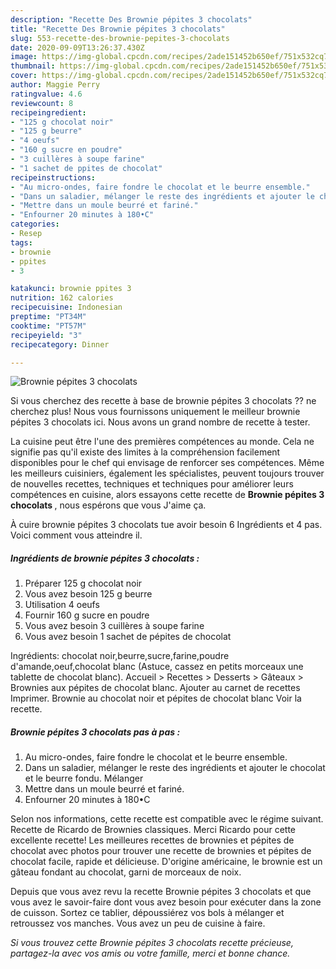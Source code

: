 ```yaml
---
description: "Recette Des Brownie pépites 3 chocolats"
title: "Recette Des Brownie pépites 3 chocolats"
slug: 553-recette-des-brownie-pepites-3-chocolats
date: 2020-09-09T13:26:37.430Z
image: https://img-global.cpcdn.com/recipes/2ade151452b650ef/751x532cq70/brownie-pepites-3-chocolats-photo-principale-de-la-recette.jpg
thumbnail: https://img-global.cpcdn.com/recipes/2ade151452b650ef/751x532cq70/brownie-pepites-3-chocolats-photo-principale-de-la-recette.jpg
cover: https://img-global.cpcdn.com/recipes/2ade151452b650ef/751x532cq70/brownie-pepites-3-chocolats-photo-principale-de-la-recette.jpg
author: Maggie Perry
ratingvalue: 4.6
reviewcount: 8
recipeingredient:
- "125 g chocolat noir"
- "125 g beurre"
- "4 oeufs"
- "160 g sucre en poudre"
- "3 cuillères à soupe farine"
- "1 sachet de ppites de chocolat"
recipeinstructions:
- "Au micro-ondes, faire fondre le chocolat et le beurre ensemble."
- "Dans un saladier, mélanger le reste des ingrédients et ajouter le chocolat et le beurre fondu. Mélanger"
- "Mettre dans un moule beurré et fariné."
- "Enfourner 20 minutes à 180•C"
categories:
- Resep
tags:
- brownie
- ppites
- 3

katakunci: brownie ppites 3 
nutrition: 162 calories
recipecuisine: Indonesian
preptime: "PT34M"
cooktime: "PT57M"
recipeyield: "3"
recipecategory: Dinner

---
```



![Brownie pépites 3 chocolats](https://img-global.cpcdn.com/recipes/2ade151452b650ef/751x532cq70/brownie-pepites-3-chocolats-photo-principale-de-la-recette.jpg)

Si vous cherchez des recette à base de brownie pépites 3 chocolats ?? ne cherchez plus! Nous vous fournissons uniquement le meilleur brownie pépites 3 chocolats ici. Nous avons un grand nombre de recette à tester.

La cuisine peut être l'une des premières compétences au monde. Cela ne signifie pas qu'il existe des limites à la compréhension facilement disponibles pour le chef qui envisage de renforcer ses compétences. Même les meilleurs cuisiniers, également les spécialistes, peuvent toujours trouver de nouvelles recettes, techniques et techniques pour améliorer leurs compétences en cuisine, alors essayons cette recette de <strong> Brownie pépites 3 chocolats </strong>, nous espérons que vous J'aime ça.

<!--inarticleads1-->

À cuire brownie pépites 3 chocolats tue avoir besoin 6 Ingrédients et 4 pas. Voici comment vous atteindre il.

##### Ingrédients de brownie pépites 3 chocolats :

1. Préparer 125 g chocolat noir
1. Vous avez besoin 125 g beurre
1. Utilisation 4 oeufs
1. Fournir 160 g sucre en poudre
1. Vous avez besoin 3 cuillères à soupe farine
1. Vous avez besoin 1 sachet de pépites de chocolat


Ingrédients: chocolat noir,beurre,sucre,farine,poudre d&#39;amande,oeuf,chocolat blanc (Astuce, cassez en petits morceaux une tablette de chocolat blanc). Accueil &gt; Recettes &gt; Desserts &gt; Gâteaux &gt; Brownies aux pépites de chocolat blanc. Ajouter au carnet de recettes Imprimer. Brownie au chocolat noir et pépites de chocolat blanc Voir la recette. 

<!--inarticleads2-->

##### Brownie pépites 3 chocolats pas à pas :

1. Au micro-ondes, faire fondre le chocolat et le beurre ensemble.
1. Dans un saladier, mélanger le reste des ingrédients et ajouter le chocolat et le beurre fondu. Mélanger
1. Mettre dans un moule beurré et fariné.
1. Enfourner 20 minutes à 180•C


Selon nos informations, cette recette est compatible avec le régime suivant. Recette de Ricardo de Brownies classiques. Merci Ricardo pour cette excellente recette! Les meilleures recettes de brownies et pépites de chocolat avec photos pour trouver une recette de brownies et pépites de chocolat facile, rapide et délicieuse. D&#39;origine américaine, le brownie est un gâteau fondant au chocolat, garni de morceaux de noix. 

<!--inarticleads1-->

<p>
Depuis que vous avez revu la recette Brownie pépites 3 chocolats et que vous avez le savoir-faire dont vous avez besoin pour exécuter dans la zone de cuisson. Sortez ce tablier, dépoussiérez vos bols à mélanger et retroussez vos manches. Vous avez un peu de cuisine à faire.
</p>

<p>
<i>Si vous trouvez cette Brownie pépites 3 chocolats recette précieuse, partagez-la avec vos amis ou votre famille, merci et bonne chance.</i>
</p>
